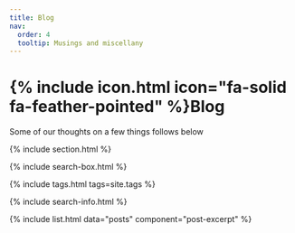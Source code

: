 ```yaml
---
title: Blog
nav:
  order: 4
  tooltip: Musings and miscellany
---
```


# {% include icon.html icon="fa-solid fa-feather-pointed" %}Blog

Some of our thoughts on a few things follows below

{% include section.html %}

{% include search-box.html %}

{% include tags.html tags=site.tags %}

{% include search-info.html %}

{% include list.html data="posts" component="post-excerpt" %}
